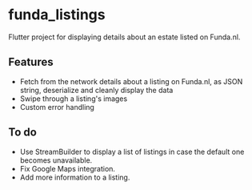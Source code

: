 # funda_listings

Flutter project for displaying details about an estate listed on Funda.nl.

## Features

- Fetch from the network details about a listing on Funda.nl, as JSON string, deserialize and cleanly display the data
- Swipe through a listing's images
- Custom error handling

## To do
- Use StreamBuilder to display a list of listings in case the default one becomes unavailable.
- Fix Google Maps integration.
- Add more information to a listing.